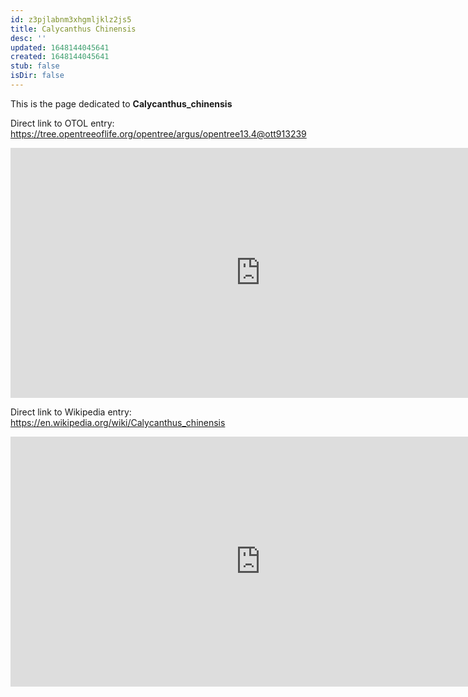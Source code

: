 ```yaml
---
id: z3pjlabnm3xhgmljklz2js5
title: Calycanthus Chinensis
desc: ''
updated: 1648144045641
created: 1648144045641
stub: false
isDir: false
---
```

This is the page dedicated to **Calycanthus_chinensis**


Direct link to OTOL entry: https://tree.opentreeoflife.org/opentree/argus/opentree13.4@ott913239



<html>
    <body>
    <iframe src="https://tree.opentreeoflife.org/opentree/argus/opentree13.4@ott913239"
    width="800" height="400" frameborder="0" allowfullscreen> </iframe>
    </body>
</html>
    


Direct link to Wikipedia entry: https://en.wikipedia.org/wiki/Calycanthus_chinensis



<html>
    <body>
    <iframe src="https://en.wikipedia.org/wiki/Calycanthus_chinensis"
    width="800" height="400" frameborder="0" allowfullscreen> </iframe>
    </body>
</html>
    

